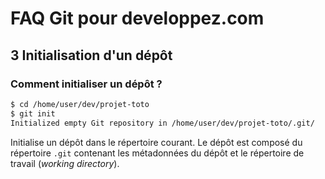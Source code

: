 # FAQ Git pour developpez.com

## 3 Initialisation d'un dépôt

### Comment initialiser un dépôt ?

```bash
$ cd /home/user/dev/projet-toto
$ git init
Initialized empty Git repository in /home/user/dev/projet-toto/.git/
```

Initialise un dépôt dans le répertoire courant. Le dépôt est composé du répertoire `.git` contenant les métadonnées du dépôt et le répertoire de travail (*working directory*).

